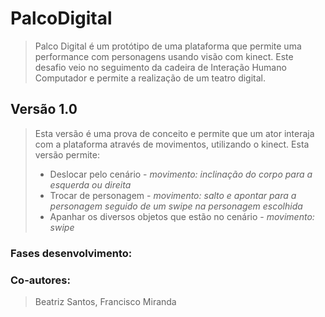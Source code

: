 # PalcoDigital
> Palco Digital é um protótipo de uma plataforma que permite uma performance com personagens usando visão com kinect. Este desafio veio no seguimento da cadeira de Interação Humano Computador e permite a realização de um teatro digital.

## Versão 1.0
> Esta versão é uma prova de conceito e permite que um ator interaja com a plataforma através de movimentos, utilizando o kinect. Esta versão permite:
> - Deslocar pelo cenário - *movimento: inclinação do corpo para a esquerda ou direita*
> - Trocar de personagem - *movimento: salto e apontar para a personagem seguido de um swipe na personagem escolhida*
> - Apanhar os diversos objetos que estão no cenário - *movimento: swipe*

### Fases desenvolvimento:


### Co-autores: 
> Beatriz Santos, Francisco Miranda
